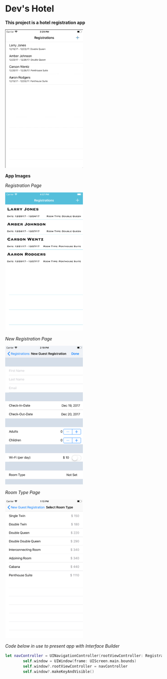 # Dev's Hotel

**This project is a hotel registration app**

<img src="https://github.com/QuestCode/DevHotel/blob/master/DevHotel/App%20Images/Dev_Hotel.gif" width="250">

**App Images**

*Registration Page*

<img src="https://github.com/QuestCode/DevHotel/blob/master/DevHotel/App%20Images/Registrations_Page1.0.1.png" width="250">

*New Registration Page*

<img src="https://github.com/QuestCode/DevHotel/blob/master/DevHotel/App%20Images/New_Registration_page.png" width="250">

*Room Type Page*

<img src="https://github.com/QuestCode/DevHotel/blob/master/DevHotel/App%20Images/Room_Type_Page.png" width="250">



*Code below in use to present app with Interface Builder*
```Swift
let navController = UINavigationController(rootViewController: RegistrationViewController())
        self.window = UIWindow(frame: UIScreen.main.bounds)
        self.window?.rootViewController = navController
        self.window?.makeKeyAndVisible()
```
